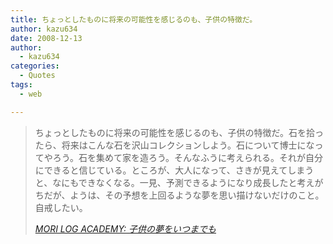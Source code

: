 ```yaml
---
title: ちょっとしたものに将来の可能性を感じるのも、子供の特徴だ。
author: kazu634
date: 2008-12-13
author:
  - kazu634
categories:
  - Quotes
tags:
  - web

---
```

<div class="section">
<blockquote title="MORI LOG ACADEMY" cite="http://blog.mf-davinci.com/mori_log/archives/2008/12/post_2284.php">
<p>
      ちょっとしたものに将来の可能性を感じるのも、子供の特徴だ。石を拾ったら、将来はこんな石を沢山コレクションしよう。石について博士になってやろう。石を集めて家を造ろう。そんなふうに考えられる。それが自分にできると信じている。ところが、大人になって、さきが見えてしまうと、なにもできなくなる。一見、予測できるようになり成長したと考えがちだが、ようは、その予想を上回るような夢を思い描けないだけのこと。自戒したい。
</p>
    
<p>
<cite><a href="http://blog.mf-davinci.com/mori_log/archives/2008/12/post_2284.php" onclick="__gaTracker('send', 'event', 'outbound-article', 'http://blog.mf-davinci.com/mori_log/archives/2008/12/post_2284.php', 'MORI LOG ACADEMY: 子供の夢をいつまでも');" target="_blank">MORI LOG ACADEMY: 子供の夢をいつまでも</a></cite>
</p>
</blockquote>
</div>
